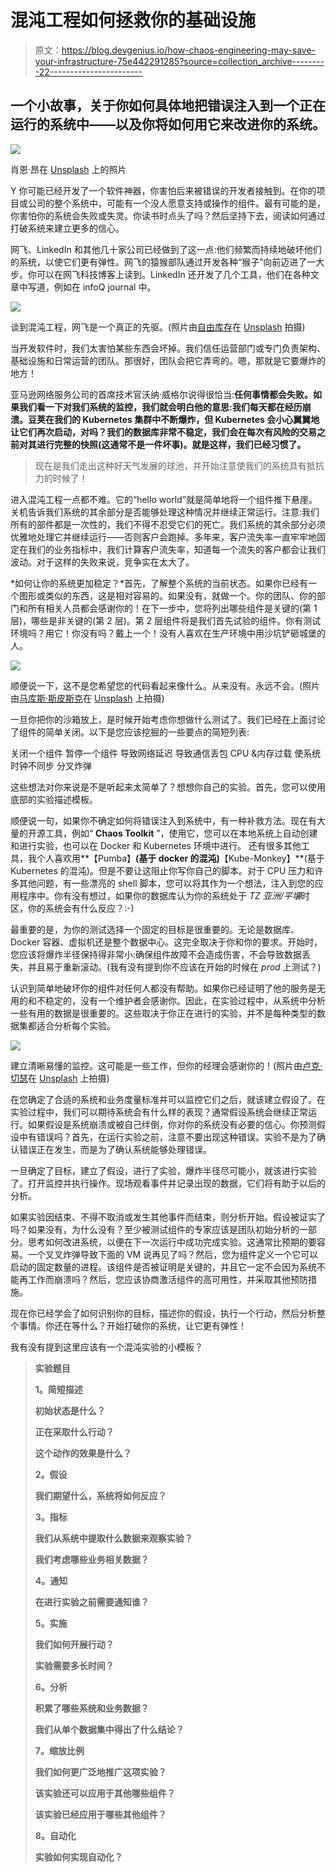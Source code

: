 # 混沌工程如何拯救你的基础设施

> 原文：<https://blog.devgenius.io/how-chaos-engineering-may-save-your-infrastructure-75e442291285?source=collection_archive---------22----------------------->

## 一个小故事，关于你如何具体地把错误注入到一个正在运行的系统中——以及你将如何用它来改进你的系统。

![](img/a1dedf48812fcb790bc530c6f25be972.png)

肖恩·昂在 [Unsplash](https://unsplash.com?utm_source=medium&utm_medium=referral) 上的照片

Y 你可能已经开发了一个软件神器，你害怕后来被错误的开发者接触到。在你的项目或公司的整个系统中，可能有一个没人愿意支持或操作的组件。最有可能的是，你害怕你的系统会失败或失灵。你读书时点头了吗？然后坚持下去，阅读如何通过打破系统来建立更多的信心。

网飞、LinkedIn 和其他几十家公司已经做到了这一点:他们频繁而持续地破坏他们的系统，以使它们更有弹性。网飞的猿猴部队通过开发各种“猴子”向前迈进了一大步。你可以在网飞科技博客上读到。LinkedIn 还开发了几个工具，他们在各种文章中写道，例如在 infoQ journal 中。

![](img/9be667404a2baafe5a31f424c052da8c.png)

谈到混沌工程，网飞是一个真正的先驱。(照片由[自由库存](https://unsplash.com/@freestocks?utm_source=medium&utm_medium=referral)在 [Unsplash](https://unsplash.com?utm_source=medium&utm_medium=referral) 拍摄)

当开发软件时，我们太害怕某些东西会坏掉。我们信任运营部门或专门负责架构、基础设施和日常运营的团队。那很好，团队会把它弄弯的。嗯，那就是它要爆炸的地方！

亚马逊网络服务公司的首席技术官沃纳·威格尔说得很恰当:**任何事情都会失败。如果我们看一下对我们系统的监控，我们就会明白他的意思:我们每天都在经历崩溃。豆荚在我们的 Kubernetes 集群中不断爆炸，但 Kubernetes 会小心翼翼地让它们再次启动，对吗？我们的数据库非常不稳定，我们会在每次有风险的交易之前对其进行完整的快照(这通常不是一件坏事)。就是这样，我们已经习惯了。**

> 现在是我们走出这种好天气发展的球池，并开始注意使我们的系统具有抵抗力的时候了！

进入混沌工程一点都不难。它的“hello world”就是简单地将一个组件推下悬崖。关机告诉我们系统的其余部分是否能够处理这种情况并继续正常运行。注意:我们所有的部件都是一次性的，我们不得不忍受它们的死亡。我们系统的其余部分必须优雅地处理它并继续运行——否则客户会跑掉。多年来，客户流失率一直牢牢地固定在我们的业务指标中，我们计算客户流失率，知道每一个流失的客户都会让我们波动。对于这样的失败来说，竞争实在太大了。

*如何让你的系统更加稳定？*首先，了解整个系统的当前状态。如果你已经有一个图形或类似的东西，这是相对容易的。如果没有，就做一个。你的团队、你的部门和所有相关人员都会感谢你的！在下一步中，您将列出哪些组件是关键的(第 1 层)，哪些是非关键的(第 2 层)。第 2 层组件将是我们首先试验的组件。你有测试环境吗？用它！你没有吗？戴上一个！没有人喜欢在生产环境中用沙坑铲砸城堡的人。

![](img/ca3a3badcfbf88aba3773fcc6abace05.png)

顺便说一下，这不是您希望您的代码看起来像什么。从来没有。永远不会。(照片由[马库斯·斯皮斯克](https://unsplash.com/@markusspiske?utm_source=medium&utm_medium=referral)在 [Unsplash](https://unsplash.com?utm_source=medium&utm_medium=referral) 上拍摄)

一旦你把你的沙箱放上，是时候开始考虑你想做什么测试了。我们已经在上面讨论了组件的简单关闭。以下是您应该挖掘的一些要点的简短列表:

关闭一个组件
暂停一个组件
导致网络延迟
导致通信丢包
CPU &内存过载
使系统时钟不同步
分叉炸弹

这些想法对你来说是不是听起来太简单了？想想你自己的实验。首先，您可以使用底部的实验描述模板。

顺便说一句，如果你不确定如何将错误注入到系统中，有一种补救方法。现在有大量的开源工具，例如“ **Chaos Toolkit** ”，使用它，您可以在本地系统上自动创建和进行实验，也可以在 Docker 和 Kubernetes 环境中进行。
还有很多其他工具，我个人喜欢用**【Pumba】**(基于 docker 的混沌)**【Kube-Monkey】**(基于 Kubernetes 的混沌)。但是不要让这阻止你写你自己的脚本。对于 CPU 压力和许多其他问题，有一些漂亮的 shell 脚本，您可以将其作为一个想法，注入到您的应用程序中。你有没有想过，如果你的数据库认为你的系统处于 *TZ 亚洲/平壤*时区，你的系统会有什么反应？:-)

最重要的是，为你的测试选择一个固定的目标是很重要的。无论是数据库、Docker 容器、虚拟机还是整个数据中心。这完全取决于你和你的要求。开始时，您应该将爆炸半径保持得非常小:确保组件故障不会造成伤害，不会导致数据丢失，并且易于重新滚动。(我有没有提到你不应该在开始的时候在 *prod* 上测试？)

认识到简单地破坏你的组件对任何人都没有帮助。如果你已经证明了他的服务是无用的和不稳定的，没有一个维护者会感谢你。因此，在实验过程中，从系统中分析一些有用的数据是很重要的。这些取决于你正在进行的实验，并不是每种类型的数据集都适合分析每个实验。

![](img/45a754539b1ed3e7425f3c2ef85c9dc9.png)

建立清晰易懂的监控。这可能是一些工作，但你的经理会感谢你的！(照片由[卢克·切瑟](https://unsplash.com/@lukechesser?utm_source=medium&utm_medium=referral)在 [Unsplash](https://unsplash.com?utm_source=medium&utm_medium=referral) 上拍摄)

在您确定了合适的系统和业务度量标准并可以监控它们之后，就该建立假设了。在实验过程中，我们可以期待系统会有什么样的表现？通常假设系统会继续正常运行。如果假设是系统崩溃或被自己绊倒，你对你的系统没有必要的信心。你预测假设中有错误吗？首先，在运行实验之前，注意不要出现这种错误。实验不是为了确认错误正在发生，而是为了确认系统能够处理错误。

一旦确定了目标，建立了假设，进行了实验，爆炸半径尽可能小，就该进行实验了。打开监控并执行操作。现场观看事件并记录出现的数据，它们将有助于以后的分析。

如果实验因结束、不得不取消或发生其他事件而结束，则分析开始。假设被证实了吗？如果没有，为什么没有？至少被测试组件的专家应该是团队初始分析的一部分。思考如何改进系统，以便在下一次运行中成功完成实验。这通常比预期的要容易。一个叉叉炸弹导致下面的 VM 说再见了吗？然后，您为组件定义一个它可以启动的固定数量的进程。该组件是否被证明是关键的，并且它一定不会因为系统不能再工作而崩溃吗？然后，您应该协商激活组件的高可用性，并采取其他预防措施。

现在你已经学会了如何识别你的目标，描述你的假设，执行一个行动，然后分析整个事情。你还在等什么？开始打破你的系统，让它更有弹性！

我有没有提到这里应该有一个混沌实验的小模板？

> **实验题目**
> 
> **1。简短描述**
> 
> **初始状态是什么？**
> 
> **正在采取什么行动？**
> 
> **这个动作的效果是什么？**
> 
> **2。假设**
> 
> **我们期望什么，系统将如何反应？**
> 
> **3。指标**
> 
> **我们从系统中提取什么数据来观察实验？**
> 
> **我们考虑哪些业务相关数据？**
> 
> **4。通知**
> 
> **在进行实验之前需要通知谁？**
> 
> **5。实施**
> 
> **我们如何开展行动？**
> 
> **实验需要多长时间？**
> 
> **6。分析**
> 
> **积累了哪些系统和业务数据？**
> 
> **我们从单个数据集中得出了什么结论？**
> 
> **7。缩放比例**
> 
> **我们如何更广泛地推广这项实验？**
> 
> **该实验还可以应用于其他哪些组件？**
> 
> **该实验已经应用于哪些其他组件？**
> 
> **8。自动化**
> 
> **实验如何实现自动化？**